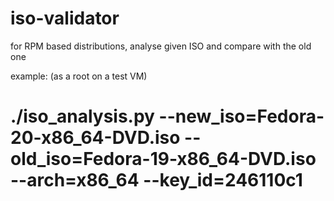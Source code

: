 # iso-validator
for RPM based distributions, analyse given ISO and compare with the old one

example:
(as a root on a test VM)
# ./iso_analysis.py --new_iso=Fedora-20-x86_64-DVD.iso --old_iso=Fedora-19-x86_64-DVD.iso --arch=x86_64 --key_id=246110c1

